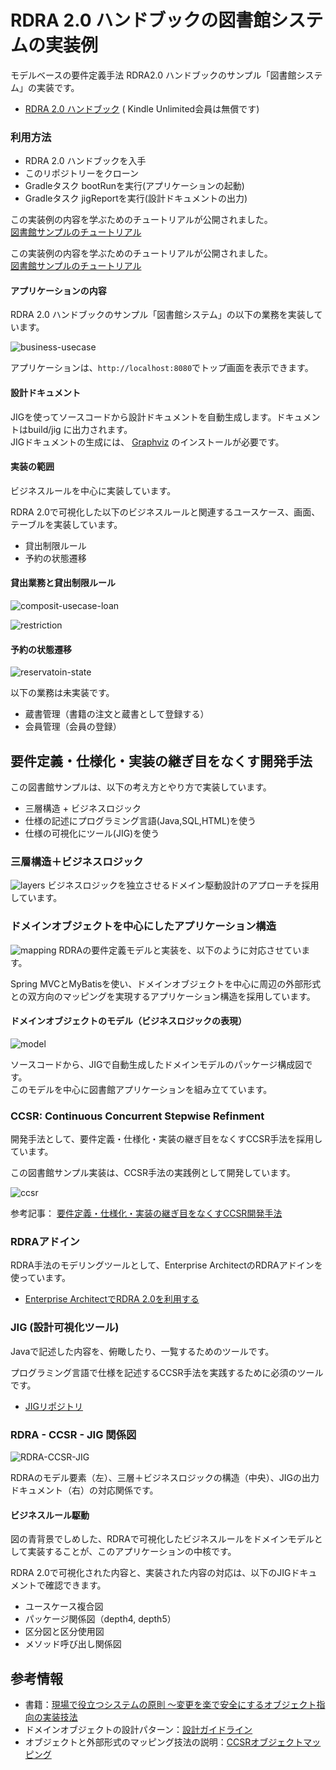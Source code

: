 # RDRA 2.0 ハンドブックの図書館システムの実装例

モデルベースの要件定義手法 RDRA2.0 ハンドブックのサンプル「図書館システム」の実装です。

* [RDRA 2.0 ハンドブック](https://www.amazon.co.jp/RDRA2-0-%E3%83%8F%E3%83%B3%E3%83%89%E3%83%96%E3%83%83%E3%82%AF-%E8%BB%BD%E3%81%8F%E6%9F%94%E8%BB%9F%E3%81%A7%E7%B2%BE%E5%BA%A6%E3%81%AE%E9%AB%98%E3%81%84%E8%A6%81%E4%BB%B6%E5%AE%9A%E7%BE%A9%E3%81%AE%E3%83%A2%E3%83%87%E3%83%AA%E3%83%B3%E3%82%B0%E6%89%8B%E6%B3%95-%E7%A5%9E%E5%B4%8E%E5%96%84%E5%8F%B8-ebook/dp/B07STQZFBX/ref=sr_1_1?__mk_ja_JP=%E3%82%AB%E3%82%BF%E3%82%AB%E3%83%8A&keywords=rdra2.0&qid=1585531997&sr=8-1) (
  Kindle Unlimited会員は無償です)

### 利用方法

* RDRA 2.0 ハンドブックを入手
* このリポジトリーをクローン
* Gradleタスク bootRunを実行(アプリケーションの起動)
* Gradleタスク jigReportを実行(設計ドキュメントの出力)

この実装例の内容を学ぶためのチュートリアルが公開されました。  
[図書館サンプルのチュートリアル](https://github.com/jnuank/library/tree/master/tutorial)

この実装例の内容を学ぶためのチュートリアルが公開されました。  
[図書館サンプルのチュートリアル](https://github.com/jnuank/library/tree/master/tutorial)

#### アプリケーションの内容

RDRA 2.0 ハンドブックのサンプル「図書館システム」の以下の業務を実装しています。

![business-usecase](https://user-images.githubusercontent.com/3654676/83082211-b4c08380-a0bd-11ea-8c31-a2b413c60c32.png)

アプリケーションは、```http://localhost:8080```でトップ画面を表示できます。

#### 設計ドキュメント

JIGを使ってソースコードから設計ドキュメントを自動生成します。ドキュメントはbuild/jig に出力されます。  
JIGドキュメントの生成には、 [Graphviz](https://www.graphviz.org/) のインストールが必要です。

#### 実装の範囲
ビジネスルールを中心に実装しています。

RDRA 2.0で可視化した以下のビジネスルールと関連するユースケース、画面、テーブルを実装しています。

* 貸出制限ルール
* 予約の状態遷移

#### 貸出業務と貸出制限ルール

![composit-usecase-loan](https://user-images.githubusercontent.com/3654676/83082272-e6394f00-a0bd-11ea-97c1-7e2e4cc3299c.png)

![restriction](https://user-images.githubusercontent.com/3654676/83082253-da4d8d00-a0bd-11ea-9963-7f3259da6153.png)

#### 予約の状態遷移

![reservatoin-state](https://user-images.githubusercontent.com/3654676/83082235-cbff7100-a0bd-11ea-8ecb-25cf8eef6f9b.png)

以下の業務は未実装です。

* 蔵書管理（書籍の注文と蔵書として登録する）
* 会員管理（会員の登録）

## 要件定義・仕様化・実装の継ぎ目をなくす開発手法

この図書館サンプルは、以下の考え方とやり方で実装しています。

* 三層構造 + ビジネスロジック
* 仕様の記述にプログラミング言語(Java,SQL,HTML)を使う
* 仕様の可視化にツール(JIG)を使う

### 三層構造＋ビジネスロジック

![layers](https://user-images.githubusercontent.com/3654676/82853460-ce888c00-9f40-11ea-8aa9-39bf8d505914.jpg)
ビジネスロジックを独立させるドメイン駆動設計のアプローチを採用しています。

### ドメインオブジェクトを中心にしたアプリケーション構造

![mapping](https://user-images.githubusercontent.com/3654676/82853466-d0524f80-9f40-11ea-9d58-9c781c062b0f.jpg)
RDRAの要件定義モデルと実装を、以下のように対応させています。

Spring MVCとMyBatisを使い、ドメインオブジェクトを中心に周辺の外部形式との双方向のマッピングを実現するアプリケーション構造を採用しています。

#### ドメインオブジェクトのモデル（ビジネスロジックの表現）

![model](https://user-images.githubusercontent.com/3654676/83083740-e3405d80-a0c1-11ea-9765-4b46efccee40.png)

ソースコードから、JIGで自動生成したドメインモデルのパッケージ構成図です。  
このモデルを中心に図書館アプリケーションを組み立てています。

### CCSR: Continuous Concurrent Stepwise Refinment

開発手法として、要件定義・仕様化・実装の継ぎ目をなくすCCSR手法を採用しています。

この図書館サンプル実装は、CCSR手法の実践例として開発しています。

![ccsr](https://user-images.githubusercontent.com/3654676/82853451-cb8d9b80-9f40-11ea-8c8d-ec8a74f2194f.jpg)

参考記事： [要件定義・仕様化・実装の継ぎ目をなくすCCSR開発手法](https://masuda220.hatenablog.com/entry/2020/05/27/103750)

### RDRAアドイン 

RDRA手法のモデリングツールとして、Enterprise ArchitectのRDRAアドインを使っています。

* [Enterprise ArchitectでRDRA 2.0を利用する](https://www.sparxsystems.jp/products/EA/tech/RDRA.htm)

### JIG (設計可視化ツール)

Javaで記述した内容を、俯瞰したり、一覧するためのツールです。

プログラミング言語で仕様を記述するCCSR手法を実践するために必須のツールです。

* [JIGリポジトリ](https://github.com/dddjava/jig)

### RDRA - CCSR - JIG 関係図

![RDRA-CCSR-JIG](https://user-images.githubusercontent.com/3654676/82853471-d3e5d680-9f40-11ea-8bdb-e6de0bd28672.jpg)

RDRAのモデル要素（左）、三層＋ビジネスロジックの構造（中央）、JIGの出力ドキュメント（右）の対応関係です。

#### ビジネスルール駆動

図の青背景でしめした、RDRAで可視化したビジネスルールをドメインモデルとして実装することが、このアプリケーションの中核です。

RDRA 2.0で可視化された内容と、実装された内容の対応は、以下のJIGドキュメントで確認できます。

* ユースケース複合図
* パッケージ関係図（depth4, depth5）
* 区分図と区分使用図
* メソッド呼び出し関係図

## 参考情報

* 書籍：[現場で役立つシステムの原則 ～変更を楽で安全にするオブジェクト指向の実装技法](https://gihyo.jp/book/2017/978-4-7741-9087-7)
* ドメインオブジェクトの設計パターン：[設計ガイドライン](https://github.com/masuda220/business-logic-patterns/wiki/%E8%A8%AD%E8%A8%88%E3%82%AC%E3%82%A4%E3%83%89%E3%83%A9%E3%82%A4%E3%83%B3)
* オブジェクトと外部形式のマッピング技法の説明：[CCSRオブジェクトマッピング](https://github.com/system-sekkei/ccsr-object-mapping)